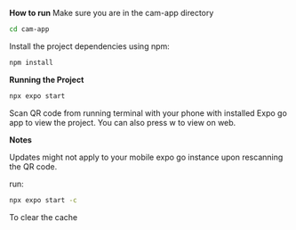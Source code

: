 **How to run**
Make sure you are in the cam-app directory

```bash
cd cam-app
```

Install the project dependencies using npm:

```bash
npm install
```

**Running the Project**

```bash
npx expo start
```

Scan QR code from running terminal with your phone with installed Expo go app to view the project. You can also press w to view on web.

**Notes**

Updates might not apply to your mobile expo go instance upon rescanning the QR code.

run: 

```bash
npx expo start -c
```

To clear the cache
